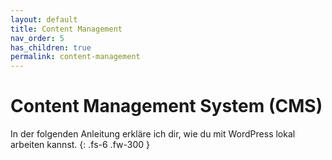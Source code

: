 ```yaml
---
layout: default
title: Content Management
nav_order: 5
has_children: true
permalink: content-management
---
```


# Content Management System (CMS)

In der folgenden Anleitung erkläre ich dir, wie du mit WordPress lokal arbeiten kannst.
{: .fs-6 .fw-300 }
